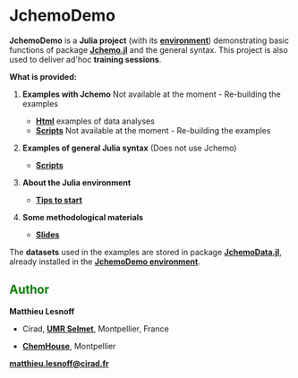 # JchemoDemo

**JchemoDemo** is a **Julia project** (with its [**environment**](https://github.com/mlesnoff/JchemoDemo-dev/blob/master/Project.toml)) demonstrating basic functions of package [**Jchemo.jl**](https://github.com/mlesnoff/Jchemo.jl) and the general syntax. This project is also used to deliver ad'hoc **training sessions**. 

**What is provided:**

1. **Examples with Jchemo**  Not available at the moment - Re-building the examples
    - [**Html**](https://mlesnoff.github.io/JchemoDemo-dev/docs/build/) examples of data analyses 
    - [**Scripts**]() Not available at the moment - Re-building the examples

2. **Examples of general Julia syntax** (Does not use Jchemo)
    - [**Scripts**](https://github.com/mlesnoff/JchemoDemo-dev/tree/main/Misc/src) 

3. **About the Julia environment**
    - [**Tips to start**](https://github.com/mlesnoff/JchemoDemo-dev/blob/main/Misc/config.md)

4. **Some methodological materials**
    - [**Slides**](https://github.com/mlesnoff/JchemoDemo-dev/tree/main/Misc/annexes)

The **datasets** used in the examples are stored in package [**JchemoData.jl**](https://github.com/mlesnoff/JchemoData.jl), already installed in the [**JchemoDemo environment**](https://github.com/mlesnoff/JchemoDemo-dev/blob/master/Project.toml).


## <span style="color:green"> **Author** </span> 

**Matthieu Lesnoff**

- Cirad, [**UMR Selmet**](https://umr-selmet.cirad.fr/en), Montpellier, France

- [**ChemHouse**](https://www.chemproject.org/ChemHouse), Montpellier

**matthieu.lesnoff@cirad.fr**



